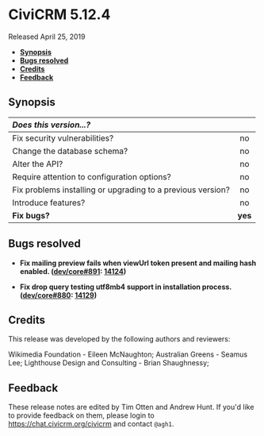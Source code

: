 # CiviCRM 5.12.4

Released April 25, 2019

- **[Synopsis](#synopsis)**
- **[Bugs resolved](#bugs)**
- **[Credits](#credits)**
- **[Feedback](#feedback)**

## <a name="synopsis"></a>Synopsis

| *Does this version...?*                                         |         |
|:--------------------------------------------------------------- |:-------:|
| Fix security vulnerabilities?                                   |   no    |
| Change the database schema?                                     |   no    |
| Alter the API?                                                  |   no    |
| Require attention to configuration options?                     |   no    |
| Fix problems installing or upgrading to a previous version?     |   no    |
| Introduce features?                                             |   no    |
| **Fix bugs?**                                                   | **yes** |

## <a name="bugs"></a>Bugs resolved

- **Fix mailing preview fails when viewUrl token present and mailing hash enabled. ([dev/core#891](https://lab.civicrm.org/dev/core/issues/891): [14124](https://github.com/civicrm/civicrm-core/pull/14124))**

- **Fix drop query testing utf8mb4 support in installation process. ([dev/core#880](https://lab.civicrm.org/dev/core/issues/880): [14129](https://github.com/civicrm/civicrm-core/pull/14129))**

## <a name="credits"></a>Credits

This release was developed by the following authors and reviewers:

Wikimedia Foundation - Eileen McNaughton; Australian Greens - Seamus Lee;
Lighthouse Design and Consulting - Brian Shaughnessy;

## <a name="feedback"></a>Feedback

These release notes are edited by Tim Otten and Andrew Hunt.  If you'd like to
provide feedback on them, please login to https://chat.civicrm.org/civicrm and
contact `@agh1`.
